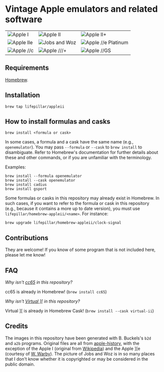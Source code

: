 # Vintage Apple emulators and related software

<table style="padding:10 px;">
  <tr>
    <td><img src="images/i.png" alt="Apple I"></td>
    <td><img src="images/ii.png" alt="Apple II"></td>
    <td><img src="images/ii+.png" alt="Apple II+"></td>
  </tr>
  <tr>
    <td><img src="images/iie.png" alt="Apple IIe"></td>
    <td><img src="images/jobs_woz.png" alt="Jobs and Woz"></td>
    <td><img src="images/iiee.png" alt="Apple //e Platinum"></td>
  </tr>
  <tr>
    <td><img src="images/iic.png" alt="Apple //c"></td>
    <td><img src="images/iii+.png" alt="Apple ///+"></td>
    <td><img src="images/iigs.png" alt="Apple //GS"></td>
  </tr>
</table>


## Requirements

[Homebrew](http://brew.sh).


## Installation

    brew tap lifepillar/appleii


## How to install formulas and casks

    brew install <formula or cask>

In some cases, a formula and a cask have the same name (e.g., `openemulator`).
You may pass `--formula` or `--cask` to `brew install` to disambiguate. Refer
to Homebrew's documentation for further details about these and other commands,
or if you are unfamiliar with the terminology.

Examples:

    brew install --formula openemulator
    brew install --cask openemulator
    brew install cadius
    brew install gsport


Some formulas or casks in this repository may already exist in Homebrew. In
such cases, if you want to refer to the formula or cask in this repository
(e.g., because it contains a more up to date version), you must use
`lifepillar/homebrew-appleii/<name>`. For instance:

    brew upgrade lifepillar/homebrew-appleii/clock-signal


## Contributions

They are welcome! If you know of some program that is not included here, please
let me know!


## FAQ

_Why isn't [cc65](https://cc65.github.io/cc65/) in this repository?_

cc65 is already in Homebrew! (`brew install cc65`)

_Why isn't [Virtual \]\[](http://www.virtualii.com) in this repository?_

Virtual ][ is already in Homebrew Cask! (`brew install --cask virtual-ii`)


## Credits

The images in this repository have been generated with B. Buckels's `b2d` and
`a2b` programs. Original files are all from
[apple-history](http://apple-history.com), with the exception of the Apple I
(original from
[Wikipedia](https://en.wikipedia.org/wiki/File:Apple_I_Computer.jpg)) and the
Apple ][e (courtesy of [W.
Warby](https://www.flickr.com/photos/wwarby/16614254568/)). The picture of Jobs
and Woz is in so many places that I don't know whether it is copyrighted or may
be considered in the public domain.
